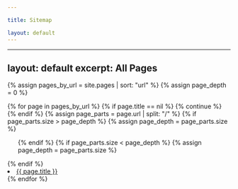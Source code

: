 ```yaml
---

title: Sitemap

layout: default
---
```


---
layout: default
excerpt: All Pages
---

{% assign pages_by_url = site.pages | sort: "url" %}
{% assign page_depth = 0 %}

{% for page in pages_by_url %}
    {% if page.title == nil %}
        {% continue %}
    {% endif %}
    {% assign page_parts = page.url | split: "/" %}
    {% if page_parts.size > page_depth %}
    {% assign page_depth = page_parts.size %}
<ul>
    {% endif %}       
    {% if page_parts.size < page_depth %}
    {% assign page_depth = page_parts.size %}
</ul>
    {% endif %}
<li>
<a href='{{page.url}}'>{{ page.title }}</a>
</li>      
{% endfor %}
